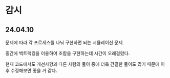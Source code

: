 # 감시

## 24.04.10
문제에 따라 각 프로세스를 나눠 구현하면 되는 시뮬레이션 문제

중간에 백트랙킹을 이용하여 조합을 구현하는데 시간이 오래걸렸다.

현재 코드에서도 개선사항과 다른 사람의 풀이 중에 더욱 간결한 풀이도 많기 때문에 이후 수정해보면 좋을 거 같다.